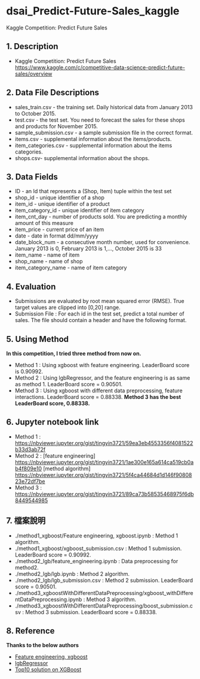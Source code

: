 # dsai_Predict-Future-Sales_kaggle
Kaggle Competition: Predict Future Sales

## 1. Description
 - Kaggle Competition: Predict Future Sales  https://www.kaggle.com/c/competitive-data-science-predict-future-sales/overview

## 2. Data File Descriptions
 - sales_train.csv - the training set. Daily historical data from January 2013 to October 2015.
 - test.csv - the test set. You need to forecast the sales for these shops and products for November 2015.
 - sample_submission.csv - a sample submission file in the correct format.
 - items.csv - supplemental information about the items/products.
 - item_categories.csv  - supplemental information about the items categories.
 - shops.csv- supplemental information about the shops.

## 3. Data Fields
 - ID - an Id that represents a (Shop, Item) tuple within the test set
 - shop_id - unique identifier of a shop
 - item_id - unique identifier of a product
 - item_category_id - unique identifier of item category
 - item_cnt_day - number of products sold. You are predicting a monthly amount of this measure
 - item_price - current price of an item
 - date - date in format dd/mm/yyyy
 - date_block_num - a consecutive month number, used for convenience. January 2013 is 0, February 2013 is 1,..., October 2015 is 33
 - item_name - name of item
 - shop_name - name of shop
 - item_category_name - name of item category

## 4. Evaluation
 - Submissions are evaluated by root mean squared error (RMSE). True target values are clipped into [0,20] range.
 - Submission File : For each id in the test set, predict a total number of sales. The file should contain a header and have the following format.

## 5. Using Method
**In this competition, I tried three method from now on.**
 - Method 1 : Using xgboost with feature engineering. LeaderBoard score is 0.90992.
 - Method 2 : Using lgbRegressor, and the feature engineering is as same as method 1. LeaderBoard score = 0.90501.
 - Method 3 : Using xgboost with different data preprocessing, feature interactions. LeaderBoard score = 0.88338.
**Method 3 has the best LeaderBoard score, 0.88338.**
 
## 6. Jupyter notebook link
 - Method 1 : https://nbviewer.jupyter.org/gist/tingyin3721/59ea3eb4553356f4081522b33d3ab72f
 - Method 2 : [feature engineering] https://nbviewer.jupyter.org/gist/tingyin3721/1ae300e165a614ca519cb0ab4f809e10
              [method algorithm] https://nbviewer.jupyter.org/gist/tingyin3721/5f4ca44684d1d146f9080823e72df7be
 - Method 3 : https://nbviewer.jupyter.org/gist/tingyin3721/89ca73b58535468975f6db8449544985

## 7. 檔案說明
 - ./method1_xgboost/Feature engineering, xgboost.ipynb : Method 1 algorithm.
 - ./method1_xgboost/xgboost_submission.csv : Method 1 submission. LeaderBoard score = 0.90992.
 - ./method2_lgb/feature_engineering.ipynb : Data preprocessing for method2.
 - ./method2_lgb/lgb.ipynb : Method 2 algorithm.
 - ./method2_lgb/lgb_submission.csv : Method 2 submission. LeaderBoard score = 0.90501.
 - ./method3_xgboostWithDifferentDataPreprocessing/xgboost_withDifferentDataPreprocessing.ipynb : Method 3 algorithm.
 - ./method3_xgboostWithDifferentDataPreprocessing/boost_submission.csv : Method 3 submission. LeaderBoard score = 0.88338.

## 8. Reference
 **Thanks to the below authors**
 - [Feature engineering, xgboost](https://www.kaggle.com/dlarionov/feature-engineering-xgboost)
 - [lgbRegressor](https://github.com/NoxMoon/predict-future-sales?fbclid=IwAR0pEGHZqywHNfwnGriuJy1y91YWgAQP0NPgtEhMh0bmighmWgK3RU2QQJs)
 - [Top10 solution on XGBoost](https://www.kaggle.com/obichkin/top10-solution-on-xgboost?fbclid=IwAR0okyD4pcGLaeLu9yiXaoVmbqC6luospMWKLFjfMd2FV1V6j-OYFrhOY0g)